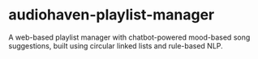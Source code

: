 # audiohaven-playlist-manager
A web-based playlist manager with chatbot-powered mood-based song suggestions, built using circular linked lists and rule-based NLP.
